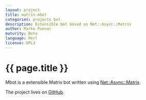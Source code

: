 ```yaml
---
layout: project
title: matrix-mbot
categories: projects bot
description: Extensible bot based on Net::Async::Matrix
author: Marko Punnar
maturity: Beta
language: Perl
license: GPL3
---
```


# {{ page.title }}
Mbot is a extensible Matrix bot written using [Net::Async::Matrix](https://metacpan.org/release/Net-Async-Matrix).

The project lives on [GitHub](https://github.com/aretaja/matrix_mbot).
